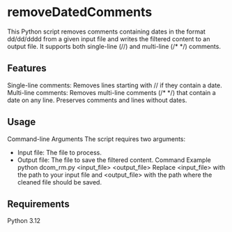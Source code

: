 # removeDatedComments
This Python script removes comments containing dates in the format dd/dd/dddd from a given input file and writes the filtered content to an output file. It supports both single-line (//) and multi-line (/* */) comments.

## Features
Single-line comments: Removes lines starting with // if they contain a date.
Multi-line comments: Removes multi-line comments (/* */) that contain a date on any line.
Preserves comments and lines without dates.

## Usage
Command-line Arguments
The script requires two arguments:
- Input file: The file to process.
- Output file: The file to save the filtered content.
Command Example
python dcom_rm.py <input_file> <output_file>
Replace <input_file> with the path to your input file and <output_file> with the path where the cleaned file should be saved.

## Requirements
Python 3.12
